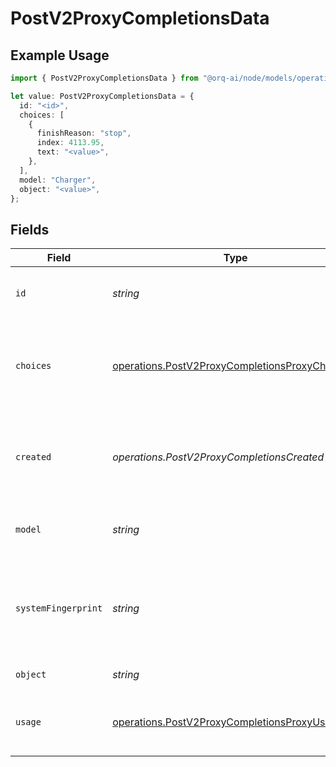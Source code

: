# PostV2ProxyCompletionsData

## Example Usage

```typescript
import { PostV2ProxyCompletionsData } from "@orq-ai/node/models/operations";

let value: PostV2ProxyCompletionsData = {
  id: "<id>",
  choices: [
    {
      finishReason: "stop",
      index: 4113.95,
      text: "<value>",
    },
  ],
  model: "Charger",
  object: "<value>",
};
```

## Fields

| Field                                                                                                            | Type                                                                                                             | Required                                                                                                         | Description                                                                                                      |
| ---------------------------------------------------------------------------------------------------------------- | ---------------------------------------------------------------------------------------------------------------- | ---------------------------------------------------------------------------------------------------------------- | ---------------------------------------------------------------------------------------------------------------- |
| `id`                                                                                                             | *string*                                                                                                         | :heavy_check_mark:                                                                                               | A unique identifier for the completion.                                                                          |
| `choices`                                                                                                        | [operations.PostV2ProxyCompletionsProxyChoices](../../models/operations/postv2proxycompletionsproxychoices.md)[] | :heavy_check_mark:                                                                                               | The list of completion choices the model generated for the input prompt.                                         |
| `created`                                                                                                        | *operations.PostV2ProxyCompletionsCreated*                                                                       | :heavy_minus_sign:                                                                                               | The Unix timestamp (in seconds) of when the chat completion was created.                                         |
| `model`                                                                                                          | *string*                                                                                                         | :heavy_check_mark:                                                                                               | The model used for the chat completion.                                                                          |
| `systemFingerprint`                                                                                              | *string*                                                                                                         | :heavy_minus_sign:                                                                                               | This fingerprint represents the backend configuration that the model runs with.                                  |
| `object`                                                                                                         | *string*                                                                                                         | :heavy_check_mark:                                                                                               | The object type                                                                                                  |
| `usage`                                                                                                          | [operations.PostV2ProxyCompletionsProxyUsage](../../models/operations/postv2proxycompletionsproxyusage.md)       | :heavy_minus_sign:                                                                                               | Usage statistics for the completion request.                                                                     |